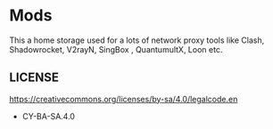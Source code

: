 # Mods
This a home storage used for a lots of network proxy tools like Clash, Shadowrocket, V2rayN, SingBox , QuantumultX, Loon etc.
## LICENSE
https://creativecommons.org/licenses/by-sa/4.0/legalcode.en
- CY-BA-SA.4.0
